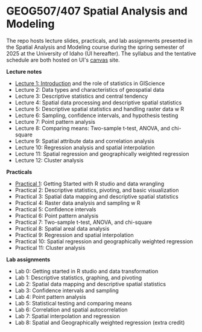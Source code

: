 # GEOG507/407 Spatial Analysis and Modeling

The repo hosts lecture slides, practicals, and lab assignments presented in the Spatial Analysis and Modeling course during the spring semester of 2025 at the University of Idaho (UI hereafter). The syllabus and the tentative schedule are both hosted on UI's [canvas](https://canvas.uidaho.edu/) site.

**Lecture notes**

-   [Lecture 1: Introduction](Lectures/Lecture1_Introduction.html) and the role of statistics in GIScience
-   Lecture 2: Data types and characteristics of geospatial data
-   Lecture 3: Descriptive statistics and central tendency
-   Lecture 4: Spatial data processing and descriptive spatial statistics
-   Lecture 5: Descriptive spatial statistics and handling raster data w R
-   Lecture 6: Sampling, confidence intervals, and hypothesis testing
-   Lecture 7: Point pattern analysis
-   Lecture 8: Comparing means: Two-sample t-test, ANOVA, and chi-square
-   Lecture 9: Spatial attribute data and correlation analysis
-   Lecture 10: Regression analysis and spatial interpolation
-   Lecture 11: Spatial regression and geographically weighted regression
-   Lecture 12: Cluster analysis

**Practicals**

-   [Practical 1](Practicals/1_Practical.html): Getting Started with R studio and data wrangling
-   Practical 2: Descriptive statistics, pivoting, and basic visualization
-   Practical 3: Spatial data mapping and descriptive spatial statistics
-   Practical 4: Raster data analysis and sampling w R
-   Practical 5: Confidence intervals
-   Practical 6: Point pattern analysis
-   Practical 7: Two-sample t-test, ANOVA, and chi-square
-   Practical 8: Spatial areal data analysis
-   Practical 9: Regression and spatial interpolation
-   Practical 10: Spatial regression and geographically weighted regression
-   Practical 11: Cluster analysis

**Lab assignments**

-   Lab 0: Getting started in R studio and data transformation
-   Lab 1: Descriptive statistics, graphing, and pivoting
-   Lab 2: Spatial data mapping and descriptive spatial statistics
-   Lab 3: Confidence intervals and sampling
-   Lab 4: Point pattern analysis
-   Lab 5: Statistical testing and comparing means
-   Lab 6: Correlation and spatial autocorrelation
-   Lab 7: Spatial interpolation and regression
-   Lab 8: Spatial and Geographically weighted regression (extra credit)
